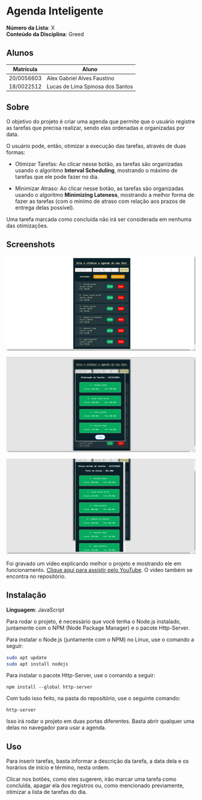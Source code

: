 # Agenda Inteligente

**Número da Lista**: X<br>
**Conteúdo da Disciplina**: Greed<br>

## Alunos
|Matrícula | Aluno |
| -- | -- |
| 20/0056603 |  Alex Gabriel Alves Faustino      |
| 18/0022512 |  Lucas de Lima Spinosa dos Santos |

## Sobre 

O objetivo do projeto é criar uma agenda que permite que o usuário registre as tarefas que precisa realizar, sendo elas ordenadas e organizadas por data.

O usuário pode, então, otimizar a execução das tarefas, através de duas formas:

- Otimizar Tarefas: Ao clicar nesse botão, as tarefas são organizadas usando o algoritmo **Interval Scheduling**, mostrando o máximo de tarefas que ele pode fazer no dia.

- Minimizar Atraso: Ao clicar nesse botão, as tarefas são organizadas usando o algoritmo **Minimizing Lateness**, mostrando a melhor forma de fazer as tarefas (com o mínimo de atraso com relação aos prazos de entrega delas possível).

Uma tarefa marcada como concluída não irá ser considerada em nenhuma das otimizações.


## Screenshots

![](./screenshots/Tela%20Inicial.png)

![](./screenshots/Interval%20Scheduling.png)

![](./screenshots/Minimizing%20Lateness.png)


Foi gravado um vídeo explicando melhor o projeto e mostrando ele em funcionamento. [Clique aqui para assistir pelo YouTube](https://youtu.be/LzrJBqhbwQU). O vídeo também se encontra no repositório.

## Instalação 
**Linguagem**: JavaScript<br>

Para rodar o projeto, é necessário que você tenha o Node.js instalado, juntamente com o NPM (Node Package Manager) e o pacote Http-Server.

Para instalar o Node.js (juntamente com o NPM) no Linux, use o comando a seguir:

```bash
sudo apt update
sudo apt install nodejs
```

Para instalar o pacote Http-Server, use o comando a seguir:

```
npm install --global http-server
```

Com tudo isso feito, na pasta do repositório, use o seguinte comando:

```
http-server
```

Isso irá rodar o projeto em duas portas diferentes. Basta abrir qualquer uma delas no navegador para usar a agenda.


## Uso 

Para inserir tarefas, basta informar a descrição da tarefa, a data dela e os horários de início e término, nesta ordem.

Clicar nos botões, como eles sugerem, irão marcar uma tarefa como concluída, apagar ela dos registros ou, como mencionado previamente, otimizar a lista de tarefas do dia.